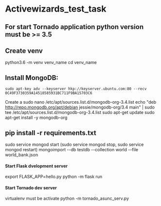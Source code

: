 # Activewizards_test_task

## For start Tornado application python version must be >= 3.5

## Create venv
python3.6 -m venv venv_name
cd venv_name

## Install MongoDB:
	sudo apt-key adv --keyserver hkp://keyserver.ubuntu.com:80 --recv 	0C49F3730359A14518585931BC711F9BA15703C6
Create a sudo nano /etc/apt/sources.list.d/mongodb-org-3.4.list
echo "deb http://repo.mongodb.org/apt/debian jessie/mongodb-org/3.4 main" | sudo tee /etc/apt/sources.list.d/mongodb-org-3.4.list
sudo apt-get update
sudo apt-get install -y mongodb-org

## pip install -r  requirements.txt

sudo service mongod start (sudo service mongod stop, sudo service mongod restart)
mongoimport --db testdb --collection world --file world_bank.json

#### Start Flask dvelopment server
export FLASK_APP=hello.py
python -m flask run

#### Start Tornado dev server
virtualenv must be activate
python -m tornado_asunc_serv.py
